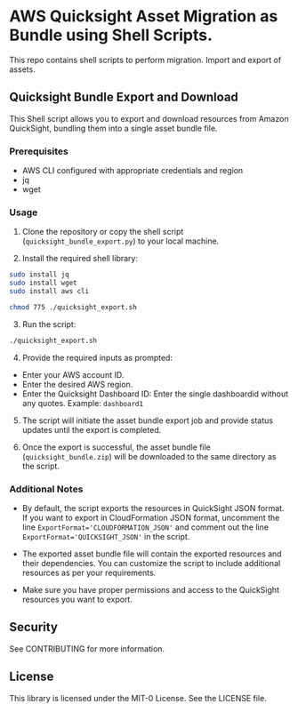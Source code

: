 # AWS Quicksight Asset Migration as Bundle using Shell Scripts.
This repo contains shell scripts to perform migration. Import and export of assets.

## Quicksight Bundle Export and Download

This Shell script allows you to export and download resources from Amazon QuickSight, bundling them into a single asset bundle file.

### Prerequisites

- AWS CLI configured with appropriate credentials and region
- jq 
- wget

### Usage

1. Clone the repository or copy the shell script (`quicksight_bundle_export.py`) to your local machine.

2. Install the required shell library:
```bash
sudo install jq
sudo install wget
sudo install aws cli

chmod 775 ./quicksight_export.sh
```

3. Run the script:

```bash
./quicksight_export.sh
```

4. Provide the required inputs as prompted:

- Enter your AWS account ID.
- Enter the desired AWS region.
- Enter the Quicksight Dashboard ID: Enter the single dashboardid without any quotes. Example: `dashboard1`

5. The script will initiate the asset bundle export job and provide status updates until the export is completed.

6. Once the export is successful, the asset bundle file (`quicksight_bundle.zip`) will be downloaded to the same directory as the script.

### Additional Notes

- By default, the script exports the resources in QuickSight JSON format. If you want to export in CloudFormation JSON format, uncomment the line `ExportFormat='CLOUDFORMATION_JSON'` and comment out the line `ExportFormat='QUICKSIGHT_JSON'` in the script.

- The exported asset bundle file will contain the exported resources and their dependencies. You can customize the script to include additional resources as per your requirements.

- Make sure you have proper permissions and access to the QuickSight resources you want to export.

## Security
See CONTRIBUTING for more information.

## License
This library is licensed under the MIT-0 License. See the LICENSE file.
